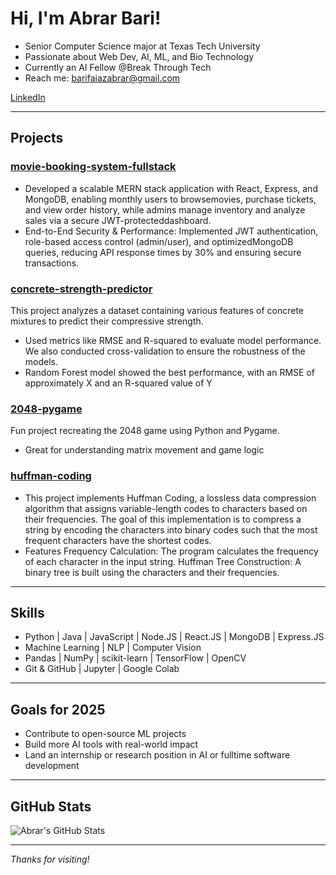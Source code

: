 #  Hi, I'm Abrar Bari!

- Senior Computer Science major at Texas Tech University  
- Passionate about Web Dev, AI, ML, and Bio Technology  
- Currently an AI Fellow @Break Through Tech 
- Reach me: [barifaiazabrar@gmail.com](mailto:barifaiazabrar@gmail.com)  

[LinkedIn](https://www.linkedin.com/in/abrar-bari)

---

## Projects

###  [movie-booking-system-fullstack](https://github.com/jualam/Movie_Booking_System)
- Developed a scalable MERN stack application with React, Express, and MongoDB, enabling monthly users to browsemovies, purchase tickets, and view order history, while admins manage inventory and analyze sales via a secure JWT-protecteddashboard.
- End-to-End Security & Performance: Implemented JWT authentication, role-based access control (admin/user), and optimizedMongoDB queries, reducing API response times by 30% and ensuring secure transactions.

###  [concrete-strength-predictor](https://github.com/jualam/Concrete-Strength)
This project analyzes a dataset containing various features of concrete mixtures to predict their compressive strength.
- Used metrics like RMSE and R-squared to evaluate model performance. We also conducted cross-validation to ensure the robustness of the models.  
- Random Forest model showed the best performance, with an RMSE of approximately X and an R-squared value of Y

###  [2048-pygame](https://github.com/abrarbari/2048-pygame)
Fun project recreating the 2048 game using Python and Pygame.  
-  Great for understanding matrix movement and game logic

### [huffman-coding](https://github.com/abbari6566/Huffman-Coding)
- This project implements Huffman Coding, a lossless data compression algorithm that assigns variable-length codes to characters based on their frequencies. The goal of this implementation is to compress a string by encoding the characters into binary codes such that the most frequent characters have the shortest codes.
- Features Frequency Calculation: The program calculates the frequency of each character in the input string. Huffman Tree Construction: A binary tree is built using the characters and their frequencies.

---

## Skills
- Python | Java | JavaScript | Node.JS | React.JS | MongoDB | Express.JS
- Machine Learning | NLP | Computer Vision
- Pandas | NumPy | scikit-learn | TensorFlow | OpenCV
- Git & GitHub | Jupyter | Google Colab

---

## Goals for 2025
- Contribute to open-source ML projects
- Build more AI tools with real-world impact
- Land an internship or research position in AI or fulltime software development

---

## GitHub Stats

![Abrar's GitHub Stats](https://github-readme-stats.vercel.app/api?username=abbari6566&show_icons=true&theme=radical)


---

_Thanks for visiting!_ 


